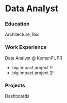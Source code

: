 # Data Analyst

### Education
Architecture, Bsc

### Work Experience 
Data Analyst @ KemenPUPR
- big impact project 1!
- big impact project 2!

### Projects
Dashboards
